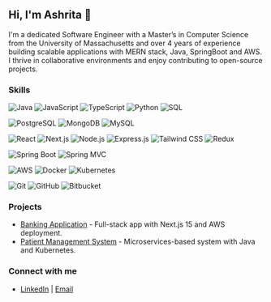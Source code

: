 ## Hi, I'm Ashrita 👋
I'm a dedicated Software Engineer with a Master’s in Computer Science from the University of Massachusetts and over 4 years of experience building scalable applications with MERN stack, Java, SpringBoot and AWS. I thrive in collaborative environments and enjoy contributing to open-source projects.

### Skills

![Java](https://img.shields.io/badge/Java-007396?style=for-the-badge&logo=java) ![JavaScript](https://img.shields.io/badge/JavaScript-F7DF1E?style=for-the-badge&logo=javascript)  ![TypeScript](https://img.shields.io/badge/TypeScript-3178C6?style=for-the-badge&logo=typescript) ![Python](https://img.shields.io/badge/Python-3776AB?style=for-the-badge&logo=python) ![SQL](https://img.shields.io/badge/SQL-003087?style=for-the-badge&logo=postgresql) 

![PostgreSQL](https://img.shields.io/badge/PostgreSQL-336791?style=for-the-badge&logo=postgresql)  ![MongoDB](https://img.shields.io/badge/MongoDB-47A248?style=for-the-badge&logo=mongodb)  ![MySQL](https://img.shields.io/badge/MySQL-4479A1?style=for-the-badge&logo=mysql) 

![React](https://img.shields.io/badge/React-61DAFB?style=for-the-badge&logo=react)  ![Next.js](https://img.shields.io/badge/Next.js-000000?style=for-the-badge&logo=nextdotjs)  ![Node.js](https://img.shields.io/badge/Node.js-339933?style=for-the-badge&logo=nodedotjs)  ![Express.js](https://img.shields.io/badge/Express.js-000000?style=for-the-badge&logo=express)  ![Tailwind CSS](https://img.shields.io/badge/Tailwind%20CSS-06B6D4?style=for-the-badge&logo=tailwindcss) ![Redux](https://img.shields.io/badge/Redux-764ABC?style=for-the-badge&logo=redux) 

![Spring Boot](https://img.shields.io/badge/Spring%20Boot-6DB33F?style=for-the-badge&logo=springboot)  ![Spring MVC](https://img.shields.io/badge/Spring%20MVC-6DB33F?style=for-the-badge) 

![AWS](https://img.shields.io/badge/AWS-FF9900?style=for-the-badge&logo=amazonaws)  ![Docker](https://img.shields.io/badge/Docker-2496ED?style=for-the-badge&logo=docker) ![Kubernetes](https://img.shields.io/badge/Kubernetes-326CE5?style=for-the-badge&logo=kubernetes) 

 ![Git](https://img.shields.io/badge/Git-F05032?style=for-the-badge&logo=git)  ![GitHub](https://img.shields.io/badge/GitHub-181717?style=for-the-badge&logo=github)  ![Bitbucket](https://img.shields.io/badge/Bitbucket-0052CC?style=for-the-badge&logo=bitbucket) 

### Projects
- [Banking Application](https://github.com/ashritacherlapally/banking-app) - Full-stack app with Next.js 15 and AWS deployment.
- [Patient Management System](https://github.com/ashritacherlapally/patient-mgmt) - Microservices-based system with Java and Kubernetes.

### Connect with me
- [LinkedIn](https://linkedin.com/in/ashritacherlapally) | [Email](mailto:ashritacherlapally08@gmail.com)
